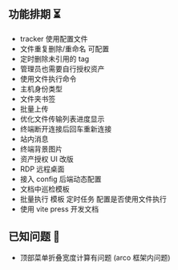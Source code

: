 ## 功能排期 ⏳

* tracker 使用配置文件
* 文件重复删除/重命名 可配置
* 定时删除未引用的 tag
* 管理员也需要自行授权资产
* 使用文件执行命令
* 主机身份类型
* 文件夹书签
* 批量上传
* 优化文件传输列表进度显示
* 终端断开连接后回车重新连接
* 站内消息
* 终端背景图片
* 资产授权 UI 改版
* RDP 远程桌面
* 接入 config 后端动态配置
* 文档中巡检模板
* 批量执行 模板 定时任务 配置是否使用文件执行
* 使用 vite press 开发文档

## 已知问题 🐞

* 顶部菜单折叠宽度计算有问题 (arco 框架内问题)
